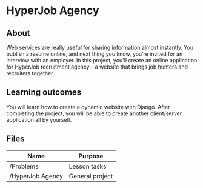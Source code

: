 # HyperJob Agency

## About

Web services are really useful for sharing information almost instantly. You publish a resume online, and next thing you know, you’re invited for an interview with an employer. In this project, you'll create an online application for HyperJob recruitment agency – a website that brings job hunters and recruiters together.

## Learning outcomes

You will learn how to create a dynamic website with Django. After completing the project, you will be able to create another client/server application all by yourself.

## Files

| Name | Purpose |
| ---- | ------- |
| /Problems | Lesson tasks |
| /HyperJob Agency | General project |
